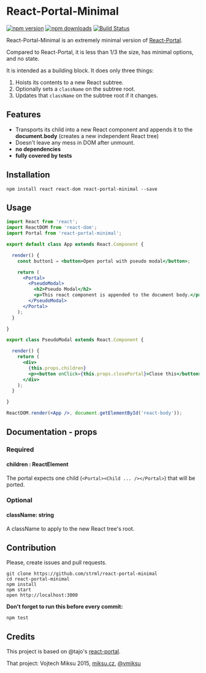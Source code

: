 React-Portal-Minimal
============
[![npm version](https://img.shields.io/npm/v/react-portal-minimal.svg?style=flat-square)](https://www.npmjs.com/package/react-portal-minimal)
[![npm downloads](https://img.shields.io/npm/dm/react-portal-minimal.svg?style=flat-square)](https://www.npmjs.com/package/react-portal-minimal)
[![Build Status](https://travis-ci.org/strml/react-portal-minimal.svg?branch=master)](https://travis-ci.org/strml/react-portal-minimal)

React-Portal-Minimal is an extremely minimal version of [React-Portal](https://github.com/tajo/react-portal).

Compared to React-Portal, it is less than 1/3 the size, has minimal options, and no state.

It is intended as a building block. It does only three things:

1. Hoists its contents to a new React subtree.
2. Optionally sets a `className` on the subtree root.
3. Updates that `className` on the subtree root if it changes.

## Features

- Transports its child into a new React component and appends it to the **document.body** (creates a new independent React tree)
- Doesn't leave any mess in DOM after unmount.
- **no dependencies**
- **fully covered by tests**

## Installation

```shell
npm install react react-dom react-portal-minimal --save
```

## Usage

```jsx
import React from 'react';
import ReactDOM from 'react-dom';
import Portal from 'react-portal-minimal';

export default class App extends React.Component {

  render() {
    const button1 = <button>Open portal with pseudo modal</button>;

    return (
      <Portal>
        <PseudoModal>
          <h2>Pseudo Modal</h2>
          <p>This react component is appended to the document body.</p>
        </PseudoModal>
      </Portal>
    );
  }

}

export class PseudoModal extends React.Component {

  render() {
    return (
      <div>
        {this.props.children}
        <p><button onClick={this.props.closePortal}>Close this</button></p>
      </div>
    );
  }

}

ReactDOM.render(<App />, document.getElementById('react-body'));
```

## Documentation - props

### Required

#### children : ReactElement
The portal expects one child (`<Portal><Child ... /></Portal>`) that will be ported.

### Optional

#### className: string
A className to apply to the new React tree's root.

## Contribution

Please, create issues and pull requests.

```shell
git clone https://github.com/strml/react-portal-minimal
cd react-portal-minimal
npm install
npm start
open http://localhost:3000
```

**Don't forget to run this before every commit:**

```
npm test
```

## Credits

This project is based on @tajo's [react-portal](https://github.com/tajo/react-portal).

That project: Vojtech Miksu 2015, [miksu.cz](https://miksu.cz), [@vmiksu](https://twitter.com/vmiksu)
